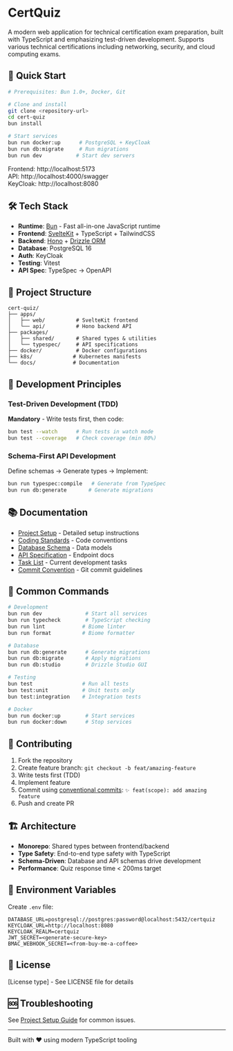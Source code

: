 # CertQuiz

A modern web application for technical certification exam preparation, built with TypeScript and emphasizing test-driven development. Supports various technical certifications including networking, security, and cloud computing exams.

## 🚀 Quick Start

```bash
# Prerequisites: Bun 1.0+, Docker, Git

# Clone and install
git clone <repository-url>
cd cert-quiz
bun install

# Start services
bun run docker:up      # PostgreSQL + KeyCloak
bun run db:migrate     # Run migrations
bun run dev           # Start dev servers
```

Frontend: http://localhost:5173  
API: http://localhost:4000/swagger  
KeyCloak: http://localhost:8080

## 🛠️ Tech Stack

- **Runtime**: [Bun](https://bun.sh) - Fast all-in-one JavaScript runtime
- **Frontend**: [SvelteKit](https://kit.svelte.dev) + TypeScript + TailwindCSS
- **Backend**: [Hono](https://hono.dev) + [Drizzle ORM](https://orm.drizzle.team)
- **Database**: PostgreSQL 16
- **Auth**: KeyCloak
- **Testing**: Vitest
- **API Spec**: TypeSpec → OpenAPI

## 📁 Project Structure

```
cert-quiz/
├── apps/
│   ├── web/          # SvelteKit frontend
│   └── api/          # Hono backend API
├── packages/
│   ├── shared/       # Shared types & utilities
│   └── typespec/     # API specifications
├── docker/           # Docker configurations
├── k8s/             # Kubernetes manifests
└── docs/            # Documentation
```

## 🧪 Development Principles

### Test-Driven Development (TDD)
**Mandatory** - Write tests first, then code:
```bash
bun test --watch      # Run tests in watch mode
bun test --coverage   # Check coverage (min 80%)
```

### Schema-First API Development
Define schemas → Generate types → Implement:
```bash
bun run typespec:compile   # Generate from TypeSpec
bun run db:generate       # Generate migrations
```

## 📚 Documentation

- [Project Setup](docs/project-setup.md) - Detailed setup instructions
- [Coding Standards](docs/coding-standards.md) - Code conventions
- [Database Schema](docs/database-schema.md) - Data models
- [API Specification](docs/api-specification.md) - Endpoint docs
- [Task List](docs/task-list.md) - Current development tasks
- [Commit Convention](.claude/commit-convention.md) - Git commit guidelines

## 🔧 Common Commands

```bash
# Development
bun run dev              # Start all services
bun run typecheck        # TypeScript checking
bun run lint            # Biome linter
bun run format          # Biome formatter

# Database
bun run db:generate      # Generate migrations
bun run db:migrate       # Apply migrations
bun run db:studio        # Drizzle Studio GUI

# Testing
bun test                # Run all tests
bun test:unit           # Unit tests only
bun test:integration    # Integration tests

# Docker
bun run docker:up        # Start services
bun run docker:down      # Stop services
```

## 🤝 Contributing

1. Fork the repository
2. Create feature branch: `git checkout -b feat/amazing-feature`
3. Write tests first (TDD)
4. Implement feature
5. Commit using [conventional commits](.claude/commit-convention.md): `✨ feat(scope): add amazing feature`
6. Push and create PR

## 🏗️ Architecture

- **Monorepo**: Shared types between frontend/backend
- **Type Safety**: End-to-end type safety with TypeScript
- **Schema-Driven**: Database and API schemas drive development
- **Performance**: Quiz response time < 200ms target

## 🔐 Environment Variables

Create `.env` file:
```env
DATABASE_URL=postgresql://postgres:password@localhost:5432/certquiz
KEYCLOAK_URL=http://localhost:8080
KEYCLOAK_REALM=certquiz
JWT_SECRET=<generate-secure-key>
BMAC_WEBHOOK_SECRET=<from-buy-me-a-coffee>
```

## 📝 License

[License type] - See LICENSE file for details

## 🆘 Troubleshooting

See [Project Setup Guide](docs/project-setup.md#troubleshooting) for common issues.

---

Built with ❤️ using modern TypeScript tooling